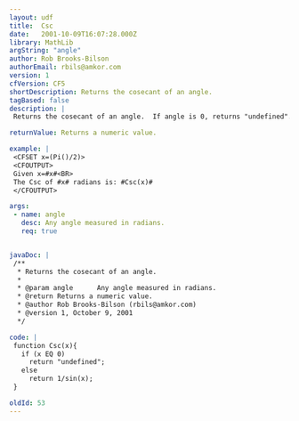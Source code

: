 ```yaml
---
layout: udf
title:  Csc
date:   2001-10-09T16:07:28.000Z
library: MathLib
argString: "angle"
author: Rob Brooks-Bilson
authorEmail: rbils@amkor.com
version: 1
cfVersion: CF5
shortDescription: Returns the cosecant of an angle.
tagBased: false
description: |
 Returns the cosecant of an angle.  If angle is 0, returns "undefined".  All angles are expressed in radians.

returnValue: Returns a numeric value.

example: |
 <CFSET x=(Pi()/2)>
 <CFOUTPUT>
 Given x=#x#<BR>
 The Csc of #x# radians is: #Csc(x)#
 </CFOUTPUT>

args:
 - name: angle
   desc: Any angle measured in radians.
   req: true


javaDoc: |
 /**
  * Returns the cosecant of an angle.
  * 
  * @param angle      Any angle measured in radians. 
  * @return Returns a numeric value. 
  * @author Rob Brooks-Bilson (rbils@amkor.com) 
  * @version 1, October 9, 2001 
  */

code: |
 function Csc(x){
   if (x EQ 0)
     return "undefined";
   else 
     return 1/sin(x);
 }

oldId: 53
---
```



